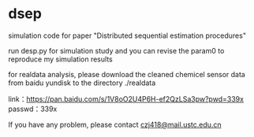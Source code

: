 # dsep
simulation code for paper "Distributed sequential estimation procedures"

run desp.py for simulation study and you can revise the param0 to reproduce my simulation results

for realdata analysis, please download the cleaned chemicel sensor data from baidu yundisk to the directory ./realdata

link：https://pan.baidu.com/s/1V8oO2U4P6H-ef2QzLSa3pw?pwd=339x 
passwd：339x

If you have any problem, please contact czj418@mail.ustc.edu.cn
